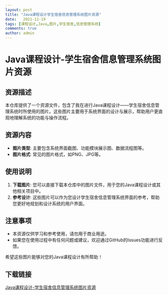```yaml
---
layout: post
title: "Java课程设计学生宿舍信息管理系统图片资源"
date:   2021-12-19
tags: [课程设计,Java,图片,学生宿舍,信息管理系统]
comments: true
author: admin
---
```

# Java课程设计-学生宿舍信息管理系统图片资源

## 资源描述

本仓库提供了一个资源文件，包含了我在进行Java课程设计——学生宿舍信息管理系统时所使用的图片。这些图片主要用于系统界面的设计与展示，帮助用户更直观地理解系统的功能与操作流程。

## 资源内容

- **图片类型**: 主要包含系统界面截图、功能模块展示图、数据流程图等。
- **图片格式**: 常见的图片格式，如PNG、JPG等。

## 使用说明

1. **下载图片**: 您可以直接下载本仓库中的图片文件，用于您的Java课程设计或其他相关项目中。
2. **参考设计**: 这些图片可以作为您设计学生宿舍信息管理系统界面的参考，帮助您更好地规划和设计系统的用户界面。

## 注意事项

- 本资源仅供学习和参考使用，请勿用于商业用途。
- 如果您在使用过程中有任何问题或建议，欢迎通过GitHub的Issues功能进行反馈。

希望这些图片能够对您的Java课程设计有所帮助！

## 下载链接

[Java课程设计-学生宿舍信息管理系统图片资源](https://pan.quark.cn/s/cad290ff0489)